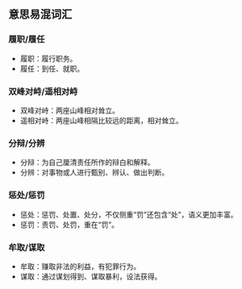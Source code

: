 ## 意思易混词汇
### 履职/履任
- 履职：履行职务。
- 履任：到任、就职。
### 双峰对峙/遥相对峙
- 双峰对峙：两座山峰相对耸立。
- 遥相对峙：两座山峰相隔比较远的距离，相对耸立。
### 分辩/分辨
- 分辩：为自己厘清责任所作的辩白和解释。
- 分辨：对事物或人进行甄别、辨认、做出判断。
### 惩处/惩罚
- 惩处：惩罚、处置、处分，不仅侧重“罚”还包含“处”，语义更加丰富。
- 惩罚：责罚、处罚，重在“罚”。
### 牟取/谋取
- 牟取：赚取非法的利益，有犯罪行为。
- 谋取：通过谋划得到、谋取暴利，设法获得。